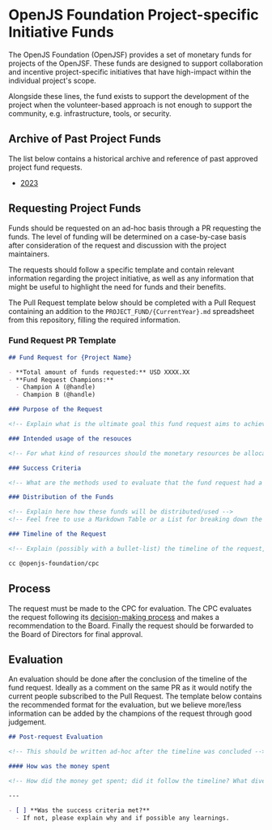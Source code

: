 # OpenJS Foundation Project-specific Initiative Funds

The OpenJS Foundation (OpenJSF) provides a set of monetary funds for projects of the OpenJSF.
These funds are designed to support collaboration and incentive project-specific initiatives that have high-impact within the individual project's scope.

Alongside these lines, the fund exists to support the development of the project when the volunteer-based approach is not enough to support the community, e.g. infrastructure, tools, or security.

## Archive of Past Project Funds

The list below contains a historical archive and reference of past approved project fund requests.

- [2023](../PROJECT_FUND/2023.md)

## Requesting Project Funds

Funds should be requested on an ad-hoc basis through a PR requesting the funds.
The level of funding will be determined on a case-by-case basis after consideration of the request and discussion with the project maintainers.

The requests should follow a specific template and contain relevant information regarding the project initiative, as well as any information that might be useful to highlight the need for funds and their benefits.

The Pull Request template below should be completed with a Pull Request containing an addition to the `PROJECT_FUND/{CurrentYear}.md`
spreadsheet from this repository, filling the required information.

### Fund Request PR Template

```md
## Fund Request for {Project Name}

- **Total amount of funds requested:** USD XXXX.XX
- **Fund Request Champions:**
  - Champion A (@handle)
  - Champion B (@handle)

### Purpose of the Request

<!-- Explain what is the ultimate goal this fund request aims to achieve -->

### Intended usage of the resouces

<!-- For what kind of resources should the monetary resources be allocated how are they intended to be used -->

### Success Criteria

<!-- What are the methods used to evaluate that the fund request had a positive outcome -->

### Distribution of the Funds

<!-- Explain here how these funds will be distributed/used -->
<!-- Feel free to use a Markdown Table or a List for breaking down the costs (tablesgenerator.com/markdown_tables) -->

### Timeline of the Request

<!-- Explain (possibly with a bullet-list) the timeline of the request, and how/when each part of the funds are being used -->

cc @openjs-foundation/cpc
```

## Process

The request must be made to the CPC for evaluation. The CPC evaluates the request following its [decision-making process](https://github.com/openjs-foundation/cross-project-council/blob/main/CPC-CHARTER.md#section-9-decision-making) and makes a recommendation to the Board.
Finally the request should be forwarded to the Board of Directors for final approval.

## Evaluation

An evaluation should be done after the conclusion of the timeline of the fund request. Ideally as a comment on the same PR as it would notify the current people subscribed to the Pull Request. The template below contains the recommended format for the evaluation, but we believe more/less information can be added by the champions of the request through good judgement.

```md
## Post-request Evaluation

<!-- This should be written ad-hoc after the timeline was concluded -->

#### How was the money spent

<!-- How did the money get spent; did it follow the timeline? What diverged? -->

---

- [ ] **Was the success criteria met?**
  - If not, please explain why and if possible any learnings.
```
